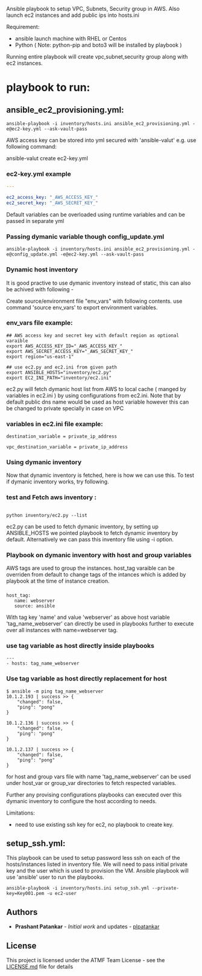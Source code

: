 Ansible playbook to setup VPC, Subnets, Security group in AWS. Also launch ec2 instances and add public ips into hosts.ini

Requirement:
- ansible launch machine with RHEL or Centos
- Python
( Note: python-pip and boto3 will be installed by playbook ) 

Running entire playbook will create vpc,subnet,security group along with ec2 instances. 
# playbook to run:
## ansible_ec2_provisioning.yml: 
```shell
ansible-playbook -i inventory/hosts.ini ansible_ec2_provisioning.yml -e@ec2-key.yml --ask-vault-pass

```
AWS access key can be stored into yml secured with 'ansible-valut' e.g. use following command:

ansible-valut create ec2-key.yml

### ec2-key.yml example
```YAML
---

ec2_access_key: "_AWS_ACCESS_KEY_"
ec2_secret_key: "_AWS_SECRET_KEY_"

```

Default variables can be overloaded using runtime variables and can be passed in separate yml 
### Passing dymanic variable though config_update.yml
```
ansible-playbook -i inventory/hosts.ini ansible_ec2_provisioning.yml -e@config_update.yml -e@ec2-key.yml --ask-vault-pass

```

### Dynamic host inventory

It is good practive to use dymanic inventory instead of static, this can also be achived with following -

Create source/environment file "env_vars" with following contents. use command 'source env_vars' to export environment variables.

### env_vars file example:
```shell
## AWS access key and secret key with default region as optional varaible
export AWS_ACCESS_KEY_ID="_AWS_ACCESS_KEY_"
export AWS_SECRET_ACCESS_KEY="_AWS_SECRET_KEY_"
export region="us-east-1"

## use ec2.py and ec2.ini from given path
export ANSIBLE_HOSTS="inventory/ec2.py"
export EC2_INI_PATH="inventory/ec2.ini"

```

ec2.py will fetch dymanic host list from AWS to local cache ( manged by variables in ec2.ini ) by using configurations from ec2.ini. 
Note that by default public dns name would be used as host variable however this can be changed to private specially in case on VPC

### variables in ec2.ini file example:
```shell
destination_variable = private_ip_address

vpc_destination_variable = private_ip_address

```

### Using dymanic inventory

Now that dynamic inventory is fetched, here is how we can use this. To test if dymanic inventory works, try following.

### test and Fetch aws inventory :
```shell

python inventory/ec2.py --list

```

ec2.py can be used to fetch dymanic inventory, by setting up ANSIBLE_HOSTS we pointed playbook to fetch dynamic inventory by default. 
Alternatively we can pass this inventory file using -i option.

### Playbook on dymanic inventory with host and group variables

AWS tags are used to group the instances. host_tag varaible can be overriden from default to change tags of the intances which is added by playbook at the time of instance creation.

### 
```shell
host_tag:
   name: webserver
   source: ansible

```
With tag key 'name' and value 'webserver' as above host variable 'tag_name_webserver' can directly be used in playbooks further to execute over all instances with name=webserver tag. 

### use tag variable as host directly inside playbooks 
```shell
---
- hosts: tag_name_webserver

```

### Use tag variable as host directly replacement for host
```shell
$ ansible -m ping tag_name_webserver
10.1.2.193 | success >> {
    "changed": false, 
    "ping": "pong"
}

10.1.2.136 | success >> {
    "changed": false, 
    "ping": "pong"
}

10.1.2.137 | success >> {
    "changed": false, 
    "ping": "pong"
}

```

for host and group vars file with name 'tag_name_webserver' can be used under host_var or group_var directories to fetch respected variables.

Further any provising configurations playbooks can executed over this dymanic inventory to configure the host according to needs. 

Limitations:
 - need to use existing ssh key for ec2, no playbook to create key.
 
## setup_ssh.yml:
This playbook can be used to setup password less ssh on each of the hosts/instances listed in inventory file. We will need to pass initial private key and the user which is used to provision the VM. Ansible playbook will use 'ansible' user to run the playbooks. 
```shell
ansible-playbook -i inventory/hosts.ini setup_ssh.yml --private-key=Key001.pem -u ec2-user

```

## Authors

* **Prashant Patankar** - *Initial work* and updates - [plpatankar](https://github.com/plpatankar)

## License

This project is licensed under the ATMF Team License - see the [LICENSE.md](LICENSE.md) file for details


